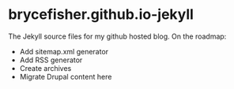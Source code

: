 brycefisher.github.io-jekyll
============================

The Jekyll source files for my github hosted blog. On the roadmap:

+ Add sitemap.xml generator
+ Add RSS generator
+ Create archives
+ Migrate Drupal content here
